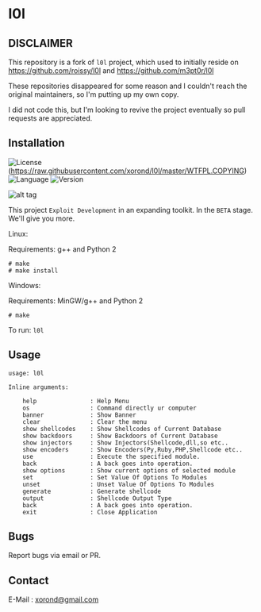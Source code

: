 # l0l 

## DISCLAIMER

This repository is a fork of `l0l` project, which used to initially reside on https://github.com/roissy/l0l and https://github.com/m3pt0r/l0l

These repositories disappeared for some reason and I couldn't reach the original maintainers, so I'm putting up my own copy.

I did not code this, but I'm looking to revive the project eventually so pull requests are appreciated.

## Installation


![License](https://img.shields.io/badge/license-WTFPL-lightgrey.svg)(https://raw.githubusercontent.com/xorond/l0l/master/WTFPL.COPYING) ![Language](https://img.shields.io/badge/Language-C/C%2B%2B,%20Python-blue.svg) ![Version](https://img.shields.io/badge/Version-BETA-red.svg)

![alt tag](https://i.hizliresim.com/qWbWJZ.png)

This project `Exploit Development` in an expanding toolkit. In the `BETA` stage.
We'll give you more.


Linux:

Requirements: g++ and Python 2

```
# make
# make install
```

Windows:

Requirements: MinGW/g++ and Python 2

```
# make
```

To run: `l0l`

## Usage

```
usage: l0l

Inline arguments:

	help               : Help Menu
	os                 : Command directly ur computer
	banner             : Show Banner
	clear              : Clear the menu
	show shellcodes    : Show Shellcodes of Current Database
	show backdoors     : Show Backdoors of Current Database
	show injectors     : Show Injectors(Shellcode,dll,so etc..
	show encoders      : Show Encoders(Py,Ruby,PHP,Shellcode etc..
	use                : Execute the specified module.
	back               : A back goes into operation.
	show options       : Show current options of selected module
	set                : Set Value Of Options To Modules
	unset              : Unset Value Of Options To Modules
	generate           : Generate shellcode
	output             : Shellcode Output Type
	back               : A back goes into operation.
	exit               : Close Application
```

## Bugs

Report bugs via email or PR.

## Contact

E-Mail : xorond@gmail.com
